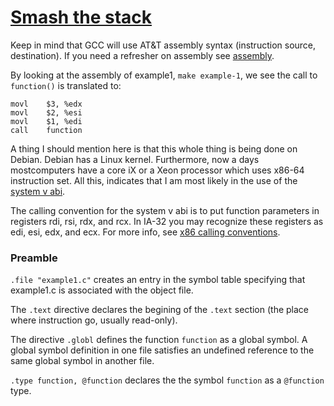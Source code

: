 # [Smash the stack](https://insecure.org/stf/smashstack.html)

Keep in mind that GCC will use AT&T assembly syntax (instruction source,
destination). If you need a refresher on assembly see
[assembly](../assembly/README.md).

By looking at the assembly of example1, `make example-1`, we see the call to
`function()` is translated to:
```assembly
movl    $3, %edx
movl    $2, %esi
movl    $1, %edi
call    function
```

A thing I should mention here is that this whole thing is being done on Debian.
Debian has a Linux kernel. Furthermore, now a days mostcomputers have a core iX
or a Xeon processor which uses x86-64 instruction set. 
All this, indicates that I am most likely in the use of the [system v
abi](https://wiki.osdev.org/System_V_ABI#Calling_Convention).

The calling convention for the system v abi is to put function parameters in
registers rdi, rsi, rdx, and rcx. In IA-32 you may recognize these registers as
edi, esi, edx, and ecx.
For more info, see 
[x86 calling conventions](https://en.wikipedia.org/wiki/X86_calling_conventions).


### Preamble
`.file "example1.c"` creates an entry in the symbol table specifying that
example1.c is associated with the object file.

The `.text` directive declares the begining of the `.text` section (the place
where instruction go, usually read-only).

The directive `.globl` defines the function `function` as a global symbol. 
A global symbol definition in one file satisfies an undefined reference to the
same global symbol in another file.

`.type function, @function` declares the the symbol `function` as a `@function`
type.



